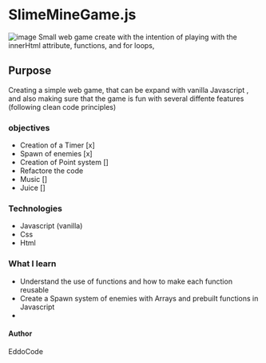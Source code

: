 
# SlimeMineGame.js
![image](https://github.com/eddoCod3/SlimeMineGame.js/assets/130181966/aeb88faf-40f9-486a-9fba-5608532bb5fd)
Small web game create with the intention of playing with the innerHtml attribute, functions, and for loops,


## Purpose 
Creating a simple web game, that can be expand with vanilla Javascript , and also making sure that the game is fun with several diffente features (following clean code principles)

### objectives 

- Creation of a Timer [x]
- Spawn of enemies [x]
- Creation of Point system []
- Refactore the code
- Music []
- Juice []


### Technologies

- Javascript (vanilla)
- Css
- Html

### What I learn

- Understand the use of functions and how to make each function reusable
- Create a Spawn system of enemies with Arrays and prebuilt functions in Javascript
-

#### Author
EddoCode 
